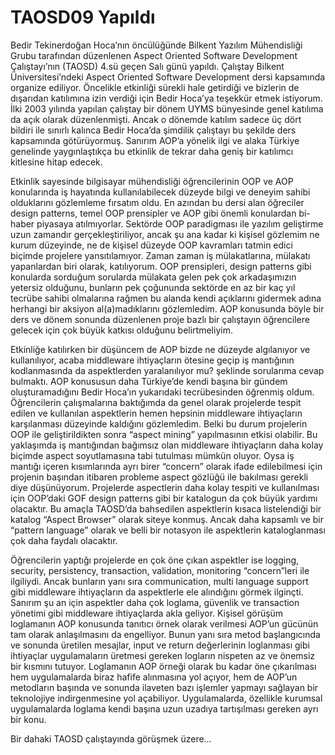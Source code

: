 # TAOSD09 Yapıldı

Bedir Tekinerdoğan Hoca’nın öncülüğünde Bilkent Yazılım Mühendisliği Grubu tarafından düzenlenen Aspect Oriented Software 
Development Çalıştayı’nın (TAOSD) 4.sü geçen Salı günü yapıldı. Çalıştay Bilkent Üniversitesi’ndeki Aspect Oriented Software 
Development dersi kapsamında organize ediliyor. Öncelikle etkinliği sürekli hale getirdiği ve bizlerin de dışarıdan
katılımına izin verdiği için Bedir Hoca’ya teşekkür etmek istiyorum. İlki 2003 yılında yapılan çalıştay bir dönem UYMS 
bünyesinde genel katılıma da açık olarak düzenlenmişti. Ancak o dönemde katılım sadece üç dört bildiri ile sınırlı kalınca 
Bedir Hoca’da şimdilik çalıştayı bu şekilde ders kapsamında götürüyormuş. Sanırım AOP’a yönelik ilgi ve alaka Türkiye 
genelinde yaygınlaştıkça bu etkinlik de tekrar daha geniş bir katılımcı kitlesine hitap edecek.

Etkinlik sayesinde bilgisayar mühendisliği öğrencilerinin OOP ve AOP konularında iş hayatında kullanılabilecek düzeyde 
bilgi ve deneyim sahibi olduklarını gözlemleme fırsatım oldu. En azından bu dersi alan öğreciler design patterns, temel 
OOP prensipler ve AOP gibi önemli konulardan bi-haber piyasaya atılmıyorlar. Sektörde OOP paradigması ile yazılım 
geliştirme uzun zamandır gerçekleştiriliyor, ancak şu ana kadar ki kişisel gözlemim ne kurum düzeyinde, ne de kişisel 
düzeyde OOP kavramları tatmin edici biçimde projelere yansıtılamıyor. Zaman zaman iş mülakatlarına, mülakatı yapanlardan 
biri olarak, katılıyorum. OOP prensipleri, design patterns gibi konularda sorduğum sorularda mülakata gelen pek çok 
arkadaşımızın yetersiz olduğunu, bunların pek çoğununda sektörde en az bir kaç yıl tecrübe sahibi olmalarına rağmen bu 
alanda kendi açıklarını gidermek adına herhangi bir aksiyon al(a)madıklarını gözlemledim. AOP konusunda böyle bir ders ve 
dönem sonunda düzenlenen proje bazlı bir çalıştayın öğrencilere gelecek için çok büyük katkısı olduğunu belirtmeliyim.

Etkinliğe katılırken bir düşüncem de AOP bizde ne düzeyde algılanıyor ve kullanılıyor, acaba middleware ihtiyaçların 
ötesine geçip iş mantığının kodlanmasında da aspektlerden yaralanılıyor mu? şeklinde sorularıma cevap bulmaktı. AOP 
konususun daha Türkiye’de kendi başına bir gündem oluşturamadığını Bedir Hoca’ın yukarıdaki tecrübesinden öğrenmiş oldum. 
Öğrencilerin çalışmalarına baktığımda da genel olarak projelerde tespit edilen ve kullanılan aspektlerin hemen hepsinin 
middleware ihtiyaçların karşılanması düzeyinde kaldığını gözlemledim. Belki bu durum projelerin OOP ile geliştirildikten 
sonra “aspect mining” yapılmasının etkisi olabilir. Bu yaklaşımda iş mantığından bağımsız olan middleware ihtiyaçların 
daha kolay biçimde aspect soyutlamasına tabi tutulması mümkün oluyor. Oysa iş mantığı içeren kısımlarında ayrı birer 
“concern” olarak ifade edilebilmesi için projenin başından itibaren probleme aspect gözlüğü ile bakılması gerekli diye 
düşünüyorum. Projelerde aspectlerin daha kolay tespiti ve kullanılması için OOP’daki GOF design patterns gibi bir katalogun 
da çok büyük yardımı olacaktır. Bu amaçla TAOSD’da bahsedilen aspektlerin kısaca listelendiği bir katalog “Aspect Browser” 
olarak siteye konmuş. Ancak daha kapsamlı ve bir “pattern language” olarak ve belli bir notasyon ile aspektlerin 
kataloglanması çok daha faydalı olacaktır.

Öğrencilerin yaptığı projelerde en çok öne çıkan aspektler ise logging, security, persistency, transaction, validation, 
monitoring “concern”leri ile ilgiliydi. Ancak bunların yanı sıra communication, multi language support gibi middleware 
ihtiyaçların da aspektlerle ele alındığını görmek ilginçti. Sanırım şu an için aspektler daha çok loglama, güvenlik ve 
transaction yönetimi gibi middleware ihtiyaçlarda akla geliyor. Kişisel görüşüm loglamanın AOP konusunda tanıtıcı örnek 
olarak verilmesi AOP’un gücünün tam olarak anlaşılmasını da engelliyor. Bunun yanı sıra metod başlangıcında ve sonunda 
üretilen mesajlar, input ve return değerlerinin loglanması gibi ihtiyaçlar uygulamaların üretmesi gereken logların 
nispeten az ve önemsiz bir kısmını tutuyor. Loglamanın AOP örneği olarak bu kadar öne çıkarılması hem uygulamalarda biraz 
hafife alınmasına yol açıyor, hem de AOP’un metodların başında ve sonunda ilaveten bazı işlemler yapmayı sağlayan bir 
teknolojiye indirgenmesine yol açabiliyor. Uygulamalarda, özellikle kurumsal uygulamalarda loglama kendi başına uzun 
uzadıya tartışılması gereken ayrı bir konu.

Bir dahaki TAOSD çalıştayında görüşmek üzere…
